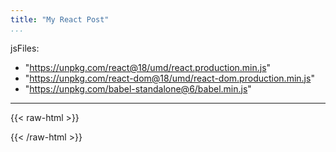 ```yaml
---
title: "My React Post"
...
```

jsFiles:
- "https://unpkg.com/react@18/umd/react.production.min.js"
- "https://unpkg.com/react-dom@18/umd/react-dom.production.min.js"
- "https://unpkg.com/babel-standalone@6/babel.min.js"
---

{{< raw-html >}}   
<div id="root"></div>
{{< /raw-html >}}